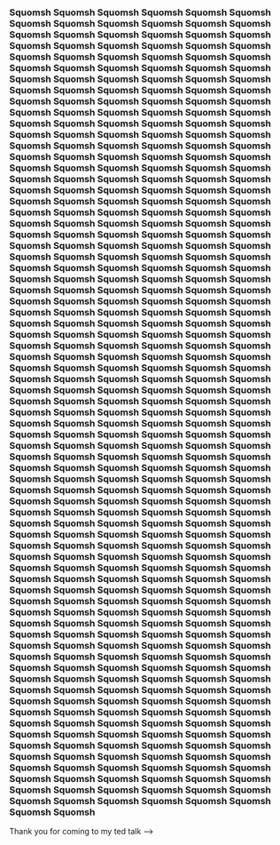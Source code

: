 ### Squomsh Squomsh Squomsh Squomsh Squomsh Squomsh Squomsh Squomsh Squomsh Squomsh Squomsh Squomsh Squomsh Squomsh Squomsh Squomsh Squomsh Squomsh Squomsh Squomsh Squomsh Squomsh Squomsh Squomsh Squomsh Squomsh Squomsh Squomsh Squomsh Squomsh Squomsh Squomsh Squomsh Squomsh Squomsh Squomsh Squomsh Squomsh Squomsh Squomsh Squomsh Squomsh Squomsh Squomsh Squomsh Squomsh Squomsh Squomsh Squomsh Squomsh Squomsh Squomsh Squomsh Squomsh Squomsh Squomsh Squomsh Squomsh Squomsh Squomsh Squomsh Squomsh Squomsh Squomsh Squomsh Squomsh Squomsh Squomsh Squomsh Squomsh Squomsh Squomsh Squomsh Squomsh Squomsh Squomsh Squomsh Squomsh Squomsh Squomsh Squomsh Squomsh Squomsh Squomsh Squomsh Squomsh Squomsh Squomsh Squomsh Squomsh Squomsh Squomsh Squomsh Squomsh Squomsh Squomsh Squomsh Squomsh Squomsh Squomsh Squomsh Squomsh Squomsh Squomsh Squomsh Squomsh Squomsh Squomsh Squomsh Squomsh Squomsh Squomsh Squomsh Squomsh Squomsh Squomsh Squomsh Squomsh Squomsh Squomsh Squomsh Squomsh Squomsh Squomsh Squomsh Squomsh Squomsh Squomsh Squomsh Squomsh Squomsh Squomsh Squomsh Squomsh Squomsh Squomsh Squomsh Squomsh Squomsh Squomsh Squomsh Squomsh Squomsh Squomsh Squomsh Squomsh Squomsh Squomsh Squomsh Squomsh Squomsh Squomsh Squomsh Squomsh Squomsh Squomsh Squomsh Squomsh Squomsh Squomsh Squomsh Squomsh Squomsh Squomsh Squomsh Squomsh Squomsh Squomsh Squomsh Squomsh Squomsh Squomsh Squomsh Squomsh Squomsh Squomsh Squomsh Squomsh Squomsh Squomsh Squomsh Squomsh Squomsh Squomsh Squomsh Squomsh Squomsh Squomsh Squomsh Squomsh Squomsh Squomsh Squomsh Squomsh Squomsh Squomsh Squomsh Squomsh Squomsh Squomsh Squomsh Squomsh Squomsh Squomsh Squomsh Squomsh Squomsh Squomsh Squomsh Squomsh Squomsh Squomsh Squomsh Squomsh Squomsh Squomsh Squomsh Squomsh Squomsh Squomsh Squomsh Squomsh Squomsh Squomsh Squomsh Squomsh Squomsh Squomsh Squomsh Squomsh Squomsh Squomsh Squomsh Squomsh Squomsh Squomsh Squomsh Squomsh Squomsh Squomsh Squomsh Squomsh Squomsh Squomsh Squomsh Squomsh Squomsh Squomsh Squomsh Squomsh Squomsh Squomsh Squomsh Squomsh Squomsh Squomsh Squomsh Squomsh Squomsh Squomsh Squomsh Squomsh Squomsh Squomsh Squomsh Squomsh Squomsh Squomsh Squomsh Squomsh Squomsh Squomsh Squomsh Squomsh Squomsh Squomsh Squomsh Squomsh Squomsh Squomsh Squomsh Squomsh Squomsh Squomsh Squomsh Squomsh Squomsh Squomsh Squomsh Squomsh Squomsh Squomsh Squomsh Squomsh Squomsh Squomsh Squomsh Squomsh Squomsh Squomsh Squomsh Squomsh Squomsh Squomsh Squomsh Squomsh Squomsh Squomsh Squomsh Squomsh Squomsh Squomsh Squomsh Squomsh Squomsh Squomsh Squomsh Squomsh Squomsh Squomsh Squomsh Squomsh Squomsh Squomsh Squomsh Squomsh Squomsh Squomsh Squomsh Squomsh Squomsh Squomsh Squomsh Squomsh Squomsh Squomsh Squomsh Squomsh Squomsh Squomsh Squomsh Squomsh Squomsh Squomsh Squomsh Squomsh Squomsh Squomsh Squomsh Squomsh Squomsh Squomsh Squomsh Squomsh Squomsh Squomsh Squomsh Squomsh Squomsh Squomsh Squomsh Squomsh Squomsh Squomsh Squomsh Squomsh Squomsh Squomsh Squomsh Squomsh Squomsh Squomsh Squomsh Squomsh Squomsh Squomsh Squomsh Squomsh Squomsh Squomsh Squomsh Squomsh Squomsh Squomsh Squomsh Squomsh Squomsh Squomsh Squomsh Squomsh Squomsh Squomsh Squomsh Squomsh Squomsh Squomsh Squomsh Squomsh Squomsh Squomsh Squomsh Squomsh Squomsh Squomsh Squomsh Squomsh Squomsh Squomsh Squomsh Squomsh Squomsh Squomsh Squomsh Squomsh Squomsh Squomsh Squomsh Squomsh Squomsh Squomsh Squomsh Squomsh Squomsh Squomsh Squomsh Squomsh Squomsh Squomsh Squomsh Squomsh Squomsh Squomsh Squomsh Squomsh 

Thank you for coming to my ted talk
-->
